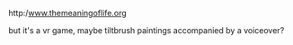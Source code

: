 http:/www.themeaningoflife.org

but it's a vr game, maybe tiltbrush paintings accompanied by a voiceover?